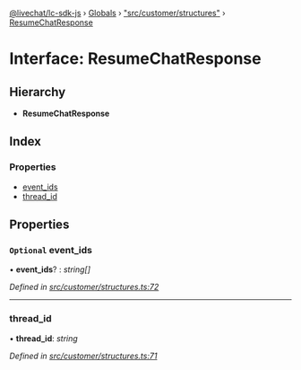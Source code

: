[@livechat/lc-sdk-js](../README.md) › [Globals](../globals.md) › ["src/customer/structures"](../modules/_src_customer_structures_.md) › [ResumeChatResponse](_src_customer_structures_.resumechatresponse.md)

# Interface: ResumeChatResponse

## Hierarchy

* **ResumeChatResponse**

## Index

### Properties

* [event_ids](_src_customer_structures_.resumechatresponse.md#optional-event_ids)
* [thread_id](_src_customer_structures_.resumechatresponse.md#thread_id)

## Properties

### `Optional` event_ids

• **event_ids**? : *string[]*

*Defined in [src/customer/structures.ts:72](https://github.com/livechat/lc-sdk-js/blob/ac28f06/src/customer/structures.ts#L72)*

___

###  thread_id

• **thread_id**: *string*

*Defined in [src/customer/structures.ts:71](https://github.com/livechat/lc-sdk-js/blob/ac28f06/src/customer/structures.ts#L71)*
